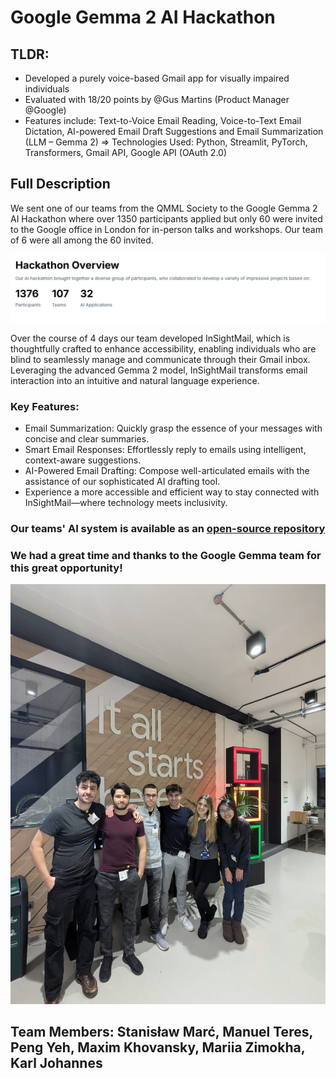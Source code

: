 # Google Gemma 2 AI Hackathon

## TLDR:
- Developed a purely voice-based Gmail app for visually impaired individuals
- Evaluated with 18/20 points by @Gus Martins (Product Manager @Google)
- Features include: Text-to-Voice Email Reading, Voice-to-Text Email Dictation, AI-powered Email Draft Suggestions and Email Summarization (LLM – Gemma 2)
=> Technologies Used: Python, Streamlit, PyTorch, Transformers, Gmail API, Google API (OAuth 2.0)

## Full Description
We sent one of our teams from the QMML Society to the Google Gemma 2 AI Hackathon where over 1350 participants applied but only 60 were invited to the Google office in London for in-person talks and workshops. Our team of 6 were all among the 60 invited.

![alt text](hackathon_participants.png)

Over the course of 4 days our team developed InSightMail, which is thoughtfully crafted to enhance accessibility, enabling individuals who are blind to seamlessly manage and communicate through their Gmail inbox. Leveraging the advanced Gemma 2 model, InSightMail transforms email interaction into an intuitive and natural language experience.

### **Key Features:**
- Email Summarization: Quickly grasp the essence of your messages with concise and clear summaries.
- Smart Email Responses: Effortlessly reply to emails using intelligent, context-aware suggestions.
- AI-Powered Email Drafting: Compose well-articulated emails with the assistance of our sophisticated AI drafting tool.
- Experience a more accessible and efficient way to stay connected with InSightMail—where technology meets inclusivity.

### Our teams' AI system is available as an [open-source repository](https://github.com/KarlLearnsAI/InSightMail)

### We had a great time and thanks to the Google Gemma team for this great opportunity!

![alt text](group_image.jpg)

## Team Members: Stanisław Marć, Manuel Teres, Peng Yeh, Maxim Khovansky, Mariia Zimokha, Karl Johannes